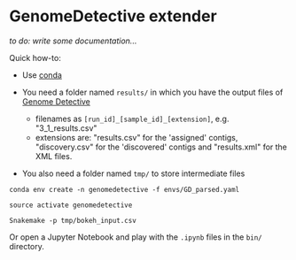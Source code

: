 # GenomeDetective extender

_to do: write some documentation..._

Quick how-to:

- Use [conda](https://conda.io/docs/index.html)

- You need a folder named `results/` in which you have the output files of [Genome Detective](http://www.genomedetective.com/app/typingtool/virus/)
    - filenames as `[run_id]_[sample_id]_[extension]`, e.g. "3_1_results.csv"
    - extensions are: "results.csv" for the 'assigned' contigs,
    "discovery.csv" for the 'discovered' contigs and "results.xml" for the XML files.

- You also need a folder named `tmp/` to store intermediate files

`conda env create -n genomedetective -f envs/GD_parsed.yaml`

`source activate genomedetective`

`Snakemake -p tmp/bokeh_input.csv`

Or open a Jupyter Notebook and play with the `.ipynb` files in the `bin/` directory.